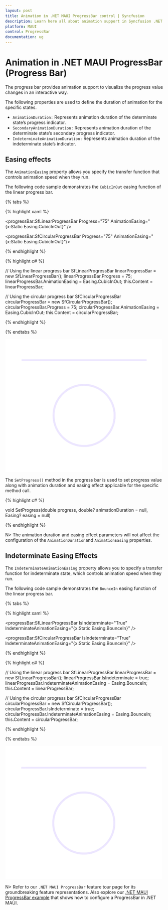 ```yaml
---
layout: post
title: Animation in .NET MAUI ProgressBar control | Syncfusion
description: Learn here all about animation support in Syncfusion .NET MAUI ProgressBar control, its elements and more.
platform: MAUI
control: ProgressBar
documentation: ug
---
```


# Animation in .NET MAUI ProgressBar (Progress Bar)

The progress bar provides animation support to visualize the progress value changes in an interactive way. 

The following properties are used to define the duration of animation for the specific states.

* `AnimationDuration:` Represents animation duration of the determinate state’s progress indicator.
* `SecondaryAnimationDuration:` Represents animation duration of the determinate state’s secondary progress indicator.
* `IndeterminateAnimationDuration:` Represents animation duration of the indeterminate state’s indicator.

## Easing effects

The `AnimationEasing` property allows you specify the transfer function that controls animation speed when they run. 

The following code sample demonstrates the `CubicInOut` easing function of the linear progress bar.

{% tabs %} 

{% highlight xaml %}

<!--Using the linear progress bar-->
<progressBar:SfLinearProgressBar Progress="75" 
                                 AnimationEasing="{x:Static Easing.CubicInOut}" />

<!--Using the circular progress bar-->
<progressBar:SfCircularProgressBar Progress="75"
                                   AnimationEasing="{x:Static Easing.CubicInOut}"/>

{% endhighlight %}

{% highlight c# %}

// Using the linear progress bar
SfLinearProgressBar linearProgressBar = new SfLinearProgressBar();
linearProgressBar.Progress = 75;
linearProgressBar.AnimationEasing = Easing.CubicInOut;
this.Content = linearProgressBar;

// Using the circular progress bar
SfCircularProgressBar circularProgressBar = new SfCircularProgressBar();
circularProgressBar.Progress = 75;
circularProgressBar.AnimationEasing = Easing.CubicInOut;
this.Content = circularProgressBar;


{% endhighlight %}

{% endtabs %} 

![.NET MAUI Progress Bar with CubicInOut animation](images/animation/easing-animation.gif)

The `SetProgress()` method in the progress bar is used to set progress value along with animation duration and easing effect applicable for the specific method call.

{% highlight c# %}

void SetProgress(double progress, double? animationDuration = null, Easing? easing = null)

{% endhighlight %}

N> The animation duration and easing effect parameters will not affect the configuration of the `AnimationDuration`and `AnimationEasing` properties.

## Indeterminate Easing Effects

The `IndeterminateAnimationEasing` property allows you to specify a transfer function for indeterminate state, which controls animation speed when they run.

The following code sample demonstrates the `BounceIn` easing function of the linear progress bar.

{% tabs %} 

{% highlight xaml %}

<!--Using the linear progress bar-->
<progressBar:SfLinearProgressBar IsIndeterminate="True" 
                                 IndeterminateAnimationEasing="{x:Static Easing.BounceIn}" />

<!--Using the circular progress bar-->
<progressBar:SfCircularProgressBar IsIndeterminate="True" 
                                   IndeterminateAnimationEasing="{x:Static Easing.BounceIn}" />

{% endhighlight %}

{% highlight c# %}

// Using the linear progress bar
SfLinearProgressBar linearProgressBar = new SfLinearProgressBar();
linearProgressBar.IsIndeterminate = true;
linearProgressBar.IndeterminateAnimationEasing = Easing.BounceIn;
this.Content = linearProgressBar;

// Using the circular progress bar
SfCircularProgressBar circularProgressBar = new SfCircularProgressBar();
circularProgressBar.IsIndeterminate = true;
circularProgressBar.IndeterminateAnimationEasing = Easing.BounceIn;
this.Content = circularProgressBar;

{% endhighlight %}

{% endtabs %} 

![.NET MAUI Progress Bar with indeterminate animation](images/animation/indeterminate.gif)

N> Refer to our `.NET MAUI ProgressBar` feature tour page for its groundbreaking feature representations. Also explore our [.NET MAUI ProgressBar example](https://github.com/syncfusion/maui-demos/) that shows how to configure a ProgressBar in .NET MAUI.